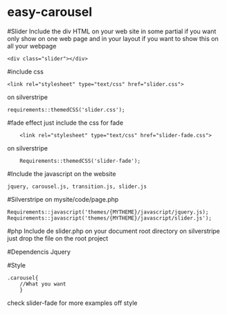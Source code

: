 easy-carousel
=============

#Slider
Include the div HTML on your web site in some partial if you want only show on one web page and in your layout if you want to show this on all your webpage

	<div class="slider"></div>
#include css

    <link rel="stylesheet" type="text/css" href="slider.css">

on silverstripe

    requirements::themedCSS('slider.css');

#fade effect
just include the css for fade

        <link rel="stylesheet" type="text/css" href="slider-fade.css">
on silverstripe

        Requirements::themedCSS('slider-fade');

#Include the javascript on the  website

	jquery, carousel.js, transition.js, slider.js

#Silverstripe
on mysite/code/page.php

	Requirements::javascript('themes/{MYTHEME}/javascript/jquery.js);
	Requirements::javascript('themes/{MYTHEME}/javascript/slider.js');

#php
Include de slider.php on your document root directory  on silverstripe just drop the file on the root project

#Dependencis Jquery

#Style

	.carousel{
		//What you want
		}

check slider-fade for more examples off style
